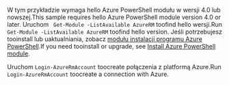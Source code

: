 <span data-ttu-id="d548f-101">W tym przykładzie wymaga hello Azure PowerShell modułu w wersji 4.0 lub nowszej.</span><span class="sxs-lookup"><span data-stu-id="d548f-101">This sample requires hello Azure PowerShell module version 4.0 or later.</span></span> <span data-ttu-id="d548f-102">Uruchom ` Get-Module -ListAvailable AzureRM` toofind hello wersji.</span><span class="sxs-lookup"><span data-stu-id="d548f-102">Run ` Get-Module -ListAvailable AzureRM` toofind hello version.</span></span> <span data-ttu-id="d548f-103">Jeśli potrzebujesz tooinstall lub uaktualniania, zobacz [modułu instalacji programu Azure PowerShell](/powershell/azure/install-azurerm-ps).</span><span class="sxs-lookup"><span data-stu-id="d548f-103">If you need tooinstall or upgrade, see [Install Azure PowerShell module](/powershell/azure/install-azurerm-ps).</span></span> 

<span data-ttu-id="d548f-104">Uruchom `Login-AzureRmAccount` toocreate połączenia z platformą Azure.</span><span class="sxs-lookup"><span data-stu-id="d548f-104">Run `Login-AzureRmAccount` toocreate a connection with Azure.</span></span> 
